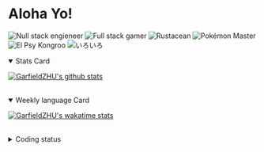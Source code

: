 # Aloha Yo!

![Null stack engieneer](https://img.shields.io/badge/-Null_stack_engineer-a890f0)
![Full stack gamer](https://img.shields.io/badge/-Full_stack_gamer-78c850)
![Rustacean](https://img.shields.io/badge/-Rustacean-f74c00)
![Pokémon Master](https://img.shields.io/badge/-Pokémon_Master-f8d030)
![El Psy Kongroo](https://img.shields.io/badge/-El_Psy_Kongroo-6890f0)
![いろいろ](https://img.shields.io/badge/-いろいろ-f85888)


<details open>
<summary>Stats Card</summary>
 
[![GarfieldZHU's github stats](https://github-readme-stats.vercel.app/api?username=GarfieldZHU&show_icons=true&theme=tokyonight)](https://github.com/anuraghazra/github-readme-stats)
 
</details>

<br/>

<details open>
<summary>Weekly language Card</summary>
 
[![GarfieldZHU's wakatime stats](https://github-readme-stats.vercel.app/api/wakatime?username=AlohaYo&theme=nightowl&layout=compact)](https://github.com/GarfieldZHU/GarfieldZHU)


<br/>

</details>

<details>

<summary>Coding status</summary>

<br/>

<!--START_SECTION:waka-->
**🐱 My Github Data** 

> 🏆 398 Contributions in the Year 2021
 > 
> 📦 487.2 kB Used in Github's Storage 
 > 
> 🚫 Not Opted to Hire
 > 
> 📜 62 Public Repositories 
 > 
> 🔑 34 Private Repositories  
 > 
**I'm a Night 🦉** 

```text
🌞 Morning    64 commits     ██░░░░░░░░░░░░░░░░░░░░░░░   10.22% 
🌆 Daytime    160 commits    ██████░░░░░░░░░░░░░░░░░░░   25.56% 
🌃 Evening    277 commits    ███████████░░░░░░░░░░░░░░   44.25% 
🌙 Night      125 commits    █████░░░░░░░░░░░░░░░░░░░░   19.97%

```


📊 **This Week I Spent My Time On** 

```text
💬 Programming Languages: 
TypeScript               11 hrs 17 mins      ██████████████░░░░░░░░░░░   56.4% 
Java                     5 hrs 5 mins        ██████░░░░░░░░░░░░░░░░░░░   25.4% 
JSON                     1 hr 40 mins        ██░░░░░░░░░░░░░░░░░░░░░░░   8.36% 
JavaScript               49 mins             █░░░░░░░░░░░░░░░░░░░░░░░░   4.11% 
SCSS                     36 mins             ░░░░░░░░░░░░░░░░░░░░░░░░░   3.0%

🔥 Editors: 
VS Code                  14 hrs 28 mins      ██████████████████░░░░░░░   72.35% 
IntelliJ                 5 hrs 31 mins       ███████░░░░░░░░░░░░░░░░░░   27.65%

💻 Operating System: 
Mac                      14 hrs 26 mins      ██████████████████░░░░░░░   72.15% 
Windows                  5 hrs 34 mins       ███████░░░░░░░░░░░░░░░░░░   27.85%

```


 Last Updated on 24/07/2021
<!--END_SECTION:waka-->

</details>
